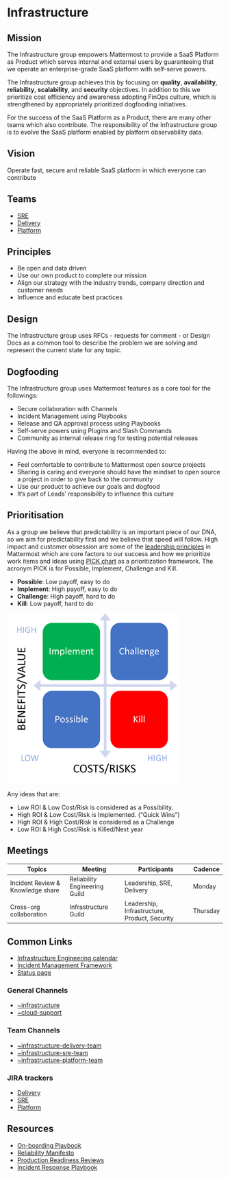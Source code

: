 # Infrastructure

## Mission

The Infrastructure group empowers Mattermost to provide a SaaS Platform as Product which serves internal and external users by guaranteeing that we operate an enterprise-grade SaaS platform with self-serve powers.

The Infrastructure group achieves this by focusing on **quality**, **availability**, **reliability**, **scalability**, and **security** objectives. In addition to this we prioritize cost efficiency and awareness adopting FinOps culture, which is strengthened by appropriately prioritized dogfooding initiatives.

For the success of the SaaS Platform as a Product, there are many other teams which also contribute. The responsibility of the Infrastructure group is to evolve the SaaS platform enabled by platform observability data. 

## Vision

Operate fast, secure and reliable SaaS platform in which everyone can contribute

## Teams

- [SRE](/operations/research-and-development/organization/sre.md)
- [Delivery](/operations/research-and-development/organization/delivery.md)
- [Platform](/operations/research-and-development/organization/cloud_platform.md)

## Principles

- Be open and data driven
- Use our own product to complete our mission
- Align our strategy with the industry trends, company direction and customer needs
- Influence and educate best practices

## Design
The Infrastructure group uses RFCs - requests for comment - or Design Docs as a common tool to describe the problem we are solving and represent the current state for any topic.

## Dogfooding
The Infrastructure group uses Mattermost features as a core tool for the followings: 
- Secure collaboration with Channels 
- Incident Management using Playbooks
- Release and QA approval process using Playbooks
- Self-serve powers using Plugins and Slash Commands
- Community as internal release ring for testing potential releases

Having the above in mind, everyone is recommended to:
- Feel comfortable to contribute to Mattermost open source projects
- Sharing is caring and everyone should have the mindset to open source a project in order to give back to the community
- Use our product to achieve our goals and dogfood
- It’s part of Leads’ responsibility to influence this culture

## Prioritisation
As a group we believe that predictability is an important piece of our DNA, so we aim for predictability first and we believe that speed will follow. High impact and customer obsession are some of the [leadership principles](https://handbook.mattermost.com/company/about-mattermost#leadership-principles) in Mattermost which are core factors to our success and how we prioritize work items and ideas using [PICK chart](https://en.wikipedia.org/wiki/Pick_chart) as a prioritization framework. The acronym PICK is for Possible, Implement, Challenge and Kill.
- **Possible**: Low payoff, easy to do
- **Implement**: High payoff, easy to do
- **Challenge**: High payoff, hard to do
- **Kill**: Low payoff, hard to do

![](../../../../.gitbook/assets/pick-chart-prioritisation.png)

Any ideas that are:
- Low ROI & Low Cost/Risk is considered as a Possibility. 
- High ROI & Low Cost/Risk is Implemented. (“Quick Wins”) 
- High ROI & High Cost/Risk is considered as a Challenge 
- Low ROI & High Cost/Risk is Killed/Next year

## Meetings

| Topics                             | Meeting                    | Participants                    | Cadence |
|------------------------------------|----------------------------|---------------------------------|---------|
| Incident Review & Knowledge share  | Reliability Engineering Guild | Leadership, SRE, Delivery    | Monday  |
| Cross-org collaboration            | Infrastructure Guild    | Leadership, Infrastructure, Product, Security | Thursday  |

## Common Links

- [Infrastructure Engineering calendar](https://calendar.google.com/calendar/u/0?cid=Y19lNjg4MzNkMmZiMjNmY2VlMDgwOGJkODkwNzMwMTQ5OGZhOGY4MGI1OWVkNjlhNmUwNGU3MDEyYzNlMjljNGM1QGdyb3VwLmNhbGVuZGFyLmdvb2dsZS5jb20)
- [Incident Management Framework](https://docs.google.com/document/d/10a2n8Er11Y4QN6VahgUNmMtKpxiqJo1GlxsGq0s3bIg/edit)
- [Status page](https://status.mattermost.com/)

### General Channels
- [~infrastructure](https://community.mattermost.com/private-core/channels/infrastructure)
- [~cloud-support](https://community.mattermost.com/private-core/channels/cloud-support)

### Team Channels
- [~infrastructure-delivery-team](https://community.mattermost.com/private-core/channels/infrastructure-delivery-team)
- [~infrastructure-sre-team](https://community.mattermost.com/private-core/channels/infrastructure-sre-team)
- [~infrastructure-platform-team](https://community.mattermost.com/private-core/channels/infrastructure-platform-team)

### JIRA trackers
- [Delivery](https://mattermost.atlassian.net/jira/software/c/projects/CLD/boards/112)
- [SRE](https://mattermost.atlassian.net/jira/software/c/projects/CLD/boards/109)
- [Platform](https://mattermost.atlassian.net/jira/software/c/projects/CLD/boards/129)

## Resources
- [On-boarding Playbook](https://community.mattermost.com/playbooks/playbooks/umjh64eix7yidxupbm17yz7oka)
- [Reliability Manifesto](/operations/research-and-development/engineering/infrastructure-engineering/reliability-manifesto.md)
- [Production Readiness Reviews](/operations/research-and-development/engineering/infrastructure-engineering/production-readiness-review.md)
- [Incident Response Playbook](https://community.mattermost.com/playbooks/playbooks/96cu7gcu6tg68do365qhkdi7py)
